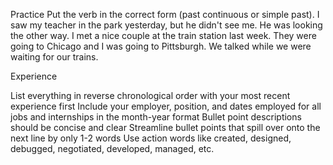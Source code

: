 Practice
Put the verb in the correct form (past continuous or simple past).
I saw  my teacher in the park yesterday, but he didn't see me. He was looking the other way.
I met a nice couple at the train station last week. They were going to Chicago and I was going to Pittsburgh. We talked while we were waiting for our trains.

Experience

List everything in reverse chronological order with your most recent experience first
Include your employer, position, and dates employed for all jobs and internships in the month-year format
Bullet point descriptions should be concise and clear
Streamline bullet points that spill over onto the next line by only 1-2 words
Use action words like created, designed, debugged, negotiated, developed, managed, etc.

